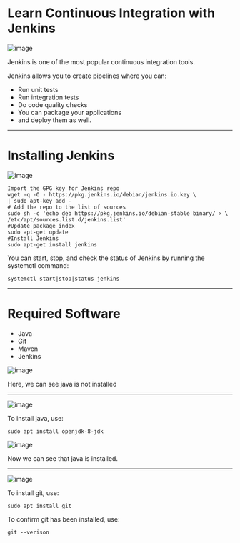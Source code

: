 # Learn Continuous Integration with Jenkins

![image](https://user-images.githubusercontent.com/107522496/215066697-d47d606d-79c8-4683-9a22-82ba4c955de9.png)

Jenkins is one of the most popular continuous integration tools.

Jenkins allows you to create pipelines where you can: 

* Run unit tests
* Run integration tests 
* Do code quality checks
* You can package your applications
* and deploy them as well.

---

# Installing Jenkins 

![image](https://user-images.githubusercontent.com/107522496/215070912-f8328447-0499-425c-8c91-01b981473d75.png)


```
Import the GPG key for Jenkins repo
wget -q -O - https://pkg.jenkins.io/debian/jenkins.io.key \
| sudo apt-key add -
# Add the repo to the list of sources
sudo sh -c 'echo deb https://pkg.jenkins.io/debian-stable binary/ > \
/etc/apt/sources.list.d/jenkins.list'
#Update package index
sudo apt-get update
#Install Jenkins
sudo apt-get install jenkins 
```
You can start, stop, and check the status of Jenkins by running the systemctl command:

```
systemctl start|stop|status jenkins
```

---

# Required Software 

* Java 
* Git
* Maven
* Jenkins

![image](https://user-images.githubusercontent.com/107522496/215073118-e28bf95f-9a2a-4558-be6f-eb7d8e99ab82.png)

Here, we can see java is not installed 

---

![image](https://user-images.githubusercontent.com/107522496/215073664-56753437-7929-4611-83f8-8a6517430be6.png)

To install java, use: 

```
sudo apt install openjdk-8-jdk
```

![image](https://user-images.githubusercontent.com/107522496/215073741-cbae3fd9-8827-4490-8ac8-808131fb0b98.png)

Now we can see that java is installed.

---

![image](https://user-images.githubusercontent.com/107522496/215074135-f78d32ae-c072-45a0-9c30-f311d8abe075.png)

To install git, use:

```
sudo apt install git
```

To confirm git has been installed, use:

```
git --verison
```
















